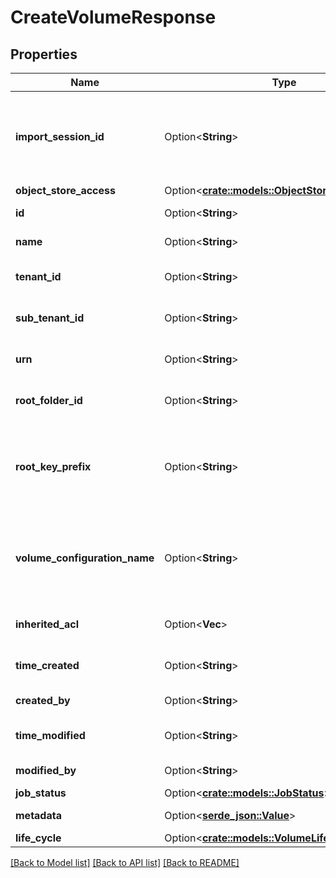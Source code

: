 # CreateVolumeResponse

## Properties

Name | Type | Description | Notes
------------ | ------------- | ------------- | -------------
**import_session_id** | Option<**String**> | Unique identifier of the import Session for this Volume. This only applies to Volumes created from custom  Volume configurations. | [optional]
**object_store_access** | Option<[**crate::models::ObjectStoreAccess**](ObjectStoreAccess.md)> |  | [optional]
**id** | Option<**String**> | A unique identifier for this Volume | [optional]
**name** | Option<**String**> | The name of this Volume | [optional]
**tenant_id** | Option<**String**> | The unique identifier for this Volume's Tenant | [optional]
**sub_tenant_id** | Option<**String**> | The unique identifier for this Volume's Sub Tenant | [optional]
**urn** | Option<**String**> | The Universal Resource Name, unique to this Volume | [optional]
**root_folder_id** | Option<**String**> | The unique identifier for the root Folder of this Volume | [optional]
**root_key_prefix** | Option<**String**> | The base bucket location for Volumes associated with custom VolumeConfigurations otherwise this field is not set. | [optional]
**volume_configuration_name** | Option<**String**> | Unique name of the Volume configuration for this Volume.  This field will only be set if a custom Volume configuration is associated. | [optional]
**inherited_acl** | Option<**Vec<String>**> | The inherited list of Id(s) that have access to this Volume | [optional]
**time_created** | Option<**String**> | The date & time this Volume was created, in GDS | [optional]
**created_by** | Option<**String**> | The creator of this Volume | [optional]
**time_modified** | Option<**String**> | The date & time this Volume was updated, in GDS | [optional]
**modified_by** | Option<**String**> | The updator of this Volume | [optional]
**job_status** | Option<[**crate::models::JobStatus**](JobStatus.md)> |  | [optional]
**metadata** | Option<[**serde_json::Value**](.md)> | Metadata about this Volume | [optional]
**life_cycle** | Option<[**crate::models::VolumeLifeCycleSettings**](VolumeLifeCycleSettings.md)> |  | [optional]

[[Back to Model list]](../README.md#documentation-for-models) [[Back to API list]](../README.md#documentation-for-api-endpoints) [[Back to README]](../README.md)


